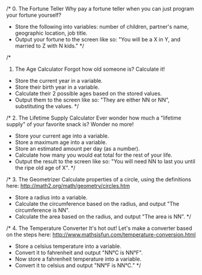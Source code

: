 /*
0. The Fortune Teller
Why pay a fortune teller when you can just program your fortune yourself?
- Store the following into variables:
  number of children, partner's name, geographic location, job title.
- Output your fortune to the screen like so:
  "You will be a X in Y, and married to Z with N kids."
*/

/*
1. The Age Calculator
Forgot how old someone is? Calculate it!
- Store the current year in a variable.
- Store their birth year in a variable.
- Calculate their 2 possible ages based on the stored values.
- Output them to the screen like so: "They are either NN or NN", substituting the values.
*/

/*
2. The Lifetime Supply Calculator
Ever wonder how much a "lifetime supply" of your favorite snack is? Wonder no more!
- Store your current age into a variable.
- Store a maximum age into a variable.
- Store an estimated amount per day (as a number).
- Calculate how many you would eat total for the rest of your life.
- Output the result to the screen like so:
"You will need NN to last you until the ripe old age of X".
*/

/*
3. The Geometrizer
Calculate properties of a circle, using the definitions here:
http://math2.org/math/geometry/circles.htm
- Store a radius into a variable.
- Calculate the circumference based on the radius, and output "The circumference is NN".
- Calculate the area based on the radius, and output "The area is NN".
*/

/*
4. The Temperature Converter
It's hot out! Let's make a converter based on the steps here:
http://www.mathsisfun.com/temperature-conversion.html
- Store a celsius temperature into a variable.
- Convert it to fahrenheit and output "NN°C is NN°F".
- Now store a fahrenheit temperature into a variable.
- Convert it to celsius and output "NN°F is NN°C."
*/